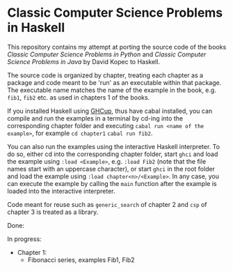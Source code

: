 # Classic Computer Science Problems in Haskell

This repository contains my attempt at porting the source code of the books *Classic Computer Science Problems in Python* and *Classic Computer Science Problems in Java* by David Kopec to Haskell.

The source code is organized by chapter, treating each chapter as a package and code meant to be 'run' as an executable within that package. The executable name matches the name of the example in the book, e.g. `fib1`, `fib2` etc. as used in chapters 1 of the books.

If you installed Haskell using [GHCup](https://www.haskell.org/ghcup/), thus have cabal installed, you can compile and run the examples in a terminal by cd-ing into the corresponding chapter folder and executing `cabal run <name of the example>`, for example `cd chapter1` `cabal run fib2`.

You can also run the examples using the interactive Haskell interpreter. To do so, either cd into the corresponding chapter folder, start `ghci` and load the example using `:load <Example>`, e.g. `:load Fib2` (note that the file names start with an uppercase character), or start `ghci` in the root folder and load the example using `:load chapter<n>/<Example>`. In any case, you can execute the example by calling the `main` function after the example is loaded into the interactive interpreter. 

Code meant for reuse such as `generic_search` of chapter 2 and `csp` of chapter 3 is treated as a library.

Done:

In progress:

- Chapter 1:
  - Fibonacci series, examples Fib1, Fib2


